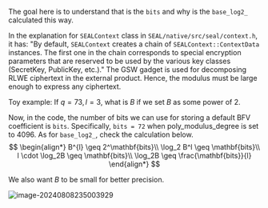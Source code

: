 The goal here is to understand that is the `bits` and why is the `base_log2_` calculated this way. 

In the explanation for `SEALContext` class in `SEAL/native/src/seal/context.h`, it has: "By default, `SEALContext` creates a chain of `SEALContext::ContextData` instances. The first one in the chain corresponds to special encryption parameters that are reserved to be used by the various key classes (SecretKey, PublicKey, etc.)." The GSW gadget is used for decomposing RLWE ciphertext in the external product. Hence, the modulus must be large enough to express any ciphertext. 

Toy example: If $q = 73, l = 3$, what is $B$ if we set $B$ as some power of 2.

Now, in the code, the number of bits we can use for storing a default BFV coefficient is `bits`.  Specifically, `bits = 72` when poly_modulus_degree is set to 4096. As for `base_log2_`, check the calculation below. 
$$
\begin{align*}
B^{l} \geq 2^\mathbf{bits}\\
\log_2 B^l \geq \mathbf{bits}\\
l \cdot \log_2B \geq \mathbf{bits}\\
\log_2B \geq \frac{\mathbf{bits}}{l}
\end{align*}
$$

We also want $B$ to be small for better precision. 

![image-20240808235003929](https://raw.githubusercontent.com/helloboyxxx/images-for-notes/master/uPic/image-20240808235003929.png)











